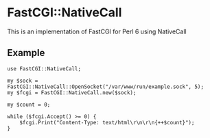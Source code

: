 # FastCGI::NativeCall #

This is an implementation of FastCGI for Perl 6 using NativeCall

## Example ##

	use FastCGI::NativeCall;

	my $sock = FastCGI::NativeCall::OpenSocket("/var/www/run/example.sock", 5);
	my $fcgi = FastCGI::NativeCall.new($sock);

	my $count = 0;

	while ($fcgi.Accept() >= 0) {
		$fcgi.Print("Content-Type: text/html\r\n\r\n{++$count}");
	}
